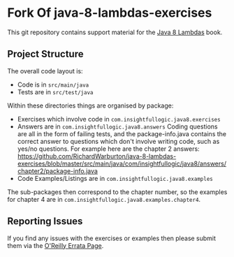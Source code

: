 Fork Of java-8-lambdas-exercises
========================

This git repository contains support material for the [Java 8 Lambdas](https://www.oreilly.com/library/view/java-8-lambdas/9781449370831/) book.

Project Structure
-----------------

The overall code layout is:

* Code is in `src/main/java`
* Tests are in `src/test/java`

Within these directories things are organised by package:

* Exercises which involve code in `com.insightfullogic.java8.exercises`
* Answers are in `com.insightfullogic.java8.answers` Coding questions are all in the form of failing tests, and the package-info.java
contains the correct answer to questions which don't involve writing code, such as yes/no questions. For example here are the chapter 2 answers:
https://github.com/RichardWarburton/java-8-lambdas-exercises/blob/master/src/main/java/com/insightfullogic/java8/answers/chapter2/package-info.java
* Code Examples/Listings are in `com.insightfullogic.java8.examples`

The sub-packages then correspond to the chapter number, so the examples for chapter 4 are in
 `com.insightfullogic.java8.examples.chapter4`.

Reporting Issues
----------------

If you find any issues with the exercises or examples then please submit them via the
[O'Reilly Errata Page](http://www.oreilly.com/catalog/errata.csp?isbn=0636920030713).
